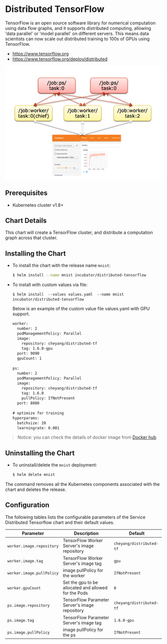 # Distributed TensorFlow

TensorFlow is an open source software library for numerical computation using data flow graphs, and it supports distributed computing, allowing 'data parallel' or 'model parallel' on different servers. This means data scientists can now scale out distributed training to 100s of GPUs using TensorFlow. 

-  https://www.tensorflow.org
-  https://www.tensorflow.org/deploy/distributed

![](distributed-tf.jpg)

## Prerequisites

- Kubernetes cluster v1.8+ 

## Chart Details

This chart will create a TensorFlow cluster, and distribute a computation graph across that cluster. 

## Installing the Chart

* To install the chart with the release name `mnist`:

  ```bash
  $ helm install --name mnist incubator/distributed-tensorflow
  ```

* To install with custom values via file:
  
  ```
  $ helm install  --values values.yaml  --name mnist  incubator/distributed-tensorflow
  ```
  
  Below is an example of the custom value file values.yaml with GPU support.
  
  ```
  worker:
    number: 2
    podManagementPolicy: Parallel
    image:
      repository: cheyang/distributed-tf
      tag: 1.6.0-gpu
    port: 9090
    gpuCount: 1
  
  ps:
    number: 2
    podManagementPolicy: Parallel
    image:
      repository: cheyang/distributed-tf
      tag: 1.6.0
      pullPolicy: IfNotPresent
    port: 8080
  
  # optimize for training
  hyperparams:
    batchsize: 20
    learningrate: 0.001
  ```

> Notice: you can check the details of docker image from [Docker hub](https://hub.docker.com/r/cheyang/distributed-tf/)

## Uninstalling the Chart

* To uninstall/delete the `mnist` deployment:

	```bash
	$ helm delete mnist
	```

The command removes all the Kubernetes components associated with the chart and deletes the release.

## Configuration

The following tables lists the configurable parameters of the Service Distributed Tensorflow
chart and their default values.

| Parameter | Description | Default |
|-----------|-------------|---------|
| `worker.image.repository` | TensorFlow Worker Server's image repository | `cheyang/distributed-tf` |
| `worker.image.tag` | TensorFlow Worker Server's image tag | `gpu` |
| `worker.image.pullPolicy` | image pullPolicy for the  worker | `IfNotPresent` |
| `worker.gpuCount` | Set the gpu to be allocated and allowed for the Pods | `0` |
| `ps.image.repository` | TensorFlow Parameter Server's image repository | `cheyang/distributed-tf` |
| `ps.image.tag` | TensorFlow Parameter Server's image tag | `1.6.0-gpu` |
| `ps.image.pullPolicy` | image pullPolicy for the  ps | `IfNotPresent` |

